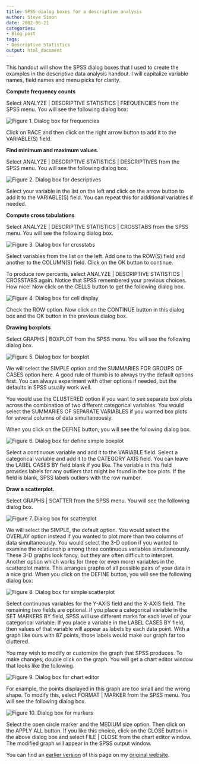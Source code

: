 ```yaml
---
title: SPSS dialog boxes for a descriptive analysis
author: Steve Simon
date: 2002-06-21
categories:
- Blog post
tags:
- Descriptive Statistics
output: html_document
---
```


This handout will show the SPSS dialog boxes that I used to create the examples in the descriptive data analysis handout. I will capitalize variable names, field names and menu picks for clarity.

<!---More--->

**Compute frequency counts**

Select ANALYZE | DESCRIPTIVE STATISTICS | FREQUENCIES from the SPSS menu. You will see the following dialog box:

![Figure 1. Dialog box for frequencies](http://www.pmean.com/images/02/des_spss01.gif)

Click on RACE and then click on the right arrow button to add it to the VARIABLE(S) field.

**Find minimum and maximum values.**

Select ANALYZE | DESCRIPTIVE STATISTICS | DESCRIPTIVES from the SPSS menu. You will see the following dialog box.

![Figure 2. Dialog box for descriptives](http://www.pmean.com/images/02/des_spss02.gif)

Select your variable in the list on the left and click on the arrow button to add it to the VARIABLE(S) field. You can repeat this for additional variables if needed.

**Compute cross tabulations**

Select ANALYZE | DESCRIPTIVE STATISTICS | CROSSTABS from the SPSS menu. You will see the following dialog box.

![Figure 3. Dialog box for crosstabs](http://www.pmean.com/images/02/des_spss03.gif)

Select variables from the list on the left. Add one to the ROW(S) field and another to the COLUMN(S) field. Click on the OK button to continue.

To produce row percents, select ANALYZE | DESCRIPTIVE STATISTICS |
CROSSTABS again. Notice that SPSS remembered your previous choices.
How nice! Now click on the CELLS button to get the following dialog
box.

![Figure 4. Dialog box for cell display](http://www.pmean.com/images/02/des_spss04.gif) 

Check the ROW option. Now click on the CONTINUE button in this dialog box and the OK button in the previous dialog box.

**Drawing boxplots**

Select GRAPHS | BOXPLOT from the SPSS menu. You will see the following dialog box.

![Figure 5. Dialog box for boxplot](http://www.pmean.com/images/02/des_spss05.gif)

We will select the SIMPLE option and the SUMMARIES FOR GROUPS OF CASES option here. A good rule of thumb is to always try the default options first. You can always experiment with other options if needed, but the defaults in SPSS usually work well.

You would use the CLUSTERED option if you want to see separate box plots across the combination of two different categorical variables. You would select the SUMMARIES OF SEPARATE VARIABLES if you wanted box plots for several columns of data simultaneously.

When you click on the DEFINE button, you will see the following dialog box.

![Figure 6. Dialog box for define simple boxplot](http://www.pmean.com/images/02/des_spss06.gif)

Select a continuous variable and add it to the VARIABLE field. Select a categorical variable and add it to the CATEGORY AXIS field. You can leave the LABEL CASES BY field blank if you like. The variable in this field provides labels for any outliers that might be found in the box plots. If the field is blank, SPSS labels outliers with the row number.

**Draw a scatterplot.**

Select GRAPHS | SCATTER from the SPSS menu. You will see the following dialog box.

![Figure 7. Dialog box for scatterplot](http://www.pmean.com/images/02/des_spss07.gif)

We will select the SIMPLE, the default option. You would select the OVERLAY option instead if you wanted to plot more than two columns of data simultaneously. You would select the 3-D option if you wanted to examine the relationship among three continuous variables simultaneously. These 3-D graphs look fancy, but they are often difficult to interpret. Another option which works for three (or even more) variables in the scatterplot matrix. This arranges graphs of all possible pairs of your data in a nice grid. When you click on the DEFINE button, you will see the following dialog box:

![Figure 8. Dialog box for simple scatterplot](http://www.pmean.com/images/02/des_spss08.gif)

Select continuous variables for the Y-AXIS field and the X-AXIS field. The remaining two fields are optional. If you place a categorical variable in the SET MARKERS BY field, SPSS will use different marks for each level of your categorical variable. If you place a variable in the LABEL CASES BY field, then values of that variable will appear as labels by each data point. With a graph like ours with 87 points, those labels would make our graph far too cluttered.

You may wish to modify or customize the graph that SPSS produces. To make changes, double click on the graph. You will get a chart editor window that looks like the following.

![Figure 9. Dialog box for chart editor](http://www.pmean.com/images/02/des_spss09.gif)

For example, the points displayed in this graph are too small and the wrong shape. To modify this, select FORMAT | MARKER from the SPSS menu. You will see the following dialog box.

![Figure 10. Dialog box for markers](http://www.pmean.com/images/02/des_spss10.gif)

Select the open circle marker and the MEDIUM size option. Then click on the APPLY ALL button. If you like this choice, click on the CLOSE button in the above dialog box and select FILE | CLOSE from the chart editor window. The modified graph will appear in the SPSS output window.

You can find an [earlier version][sim1] of this page on my [original website][sim2].

[sim1]: http://www.pmean.com/02/des_spss.html
[sim2]: http://www.pmean.com/original_site.html
